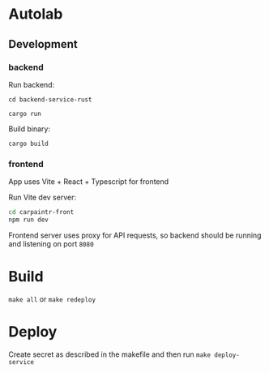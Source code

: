 # Autolab

## Development

### backend

Run backend:

`cd backend-service-rust`

`cargo run`

Build binary:

`cargo build`

### frontend

App uses Vite + React + Typescript for frontend

Run Vite dev server:

```sh
cd carpaintr-front
npm run dev
```

Frontend server uses proxy for API requests, so backend should be running and listening on port `8080`

# Build

`make all` or `make redeploy`

# Deploy

Create secret as described in the makefile and then run
`make deploy-service`

